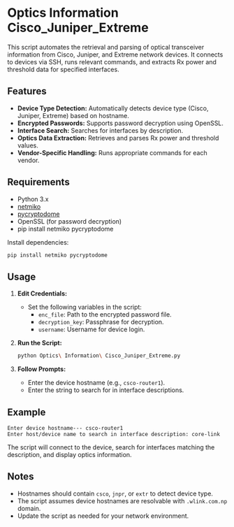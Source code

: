 # Optics Information Cisco_Juniper_Extreme

This script automates the retrieval and parsing of optical transceiver information from Cisco, Juniper, and Extreme network devices. It connects to devices via SSH, runs relevant commands, and extracts Rx power and threshold data for specified interfaces.

## Features

- **Device Type Detection:** Automatically detects device type (Cisco, Juniper, Extreme) based on hostname.
- **Encrypted Passwords:** Supports password decryption using OpenSSL.
- **Interface Search:** Searches for interfaces by description.
- **Optics Data Extraction:** Retrieves and parses Rx power and threshold values.
- **Vendor-Specific Handling:** Runs appropriate commands for each vendor.

## Requirements

- Python 3.x
- [netmiko](https://pypi.org/project/netmiko/)
- [pycryptodome](https://pypi.org/project/pycryptodome/)
- OpenSSL (for password decryption)
- pip install netmiko pycryptodome

Install dependencies:
```sh
pip install netmiko pycryptodome
```

## Usage

1. **Edit Credentials:**
   - Set the following variables in the script:
     - `enc_file`: Path to the encrypted password file.
     - `decryption_key`: Passphrase for decryption.
     - `username`: Username for device login.

2. **Run the Script:**
   ```sh
   python Optics\ Information\ Cisco_Juniper_Extreme.py
   ```

3. **Follow Prompts:**
   - Enter the device hostname (e.g., `csco-router1`).
   - Enter the string to search for in interface descriptions.

## Example

```
Enter device hostname--- csco-router1
Enter host/device name to search in interface description: core-link
```

The script will connect to the device, search for interfaces matching the description, and display optics information.

## Notes

- Hostnames should contain `csco`, `jnpr`, or `extr` to detect device type.
- The script assumes device hostnames are resolvable with `.wlink.com.np` domain.
- Update the script as needed for your network environment.
